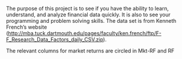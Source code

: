 The purpose of this project is to see if you have the ability to learn, understand, and analyze financial data quickly. It is also to see your programming and problem solving skills. The data set is from Kenneth French’s website (http://mba.tuck.dartmouth.edu/pages/faculty/ken.french/ftp/F-F_Research_Data_Factors_daily_CSV.zip).

The relevant columns for market returns are circled in Mkt-RF and RF
